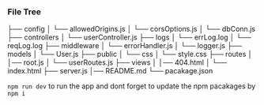 ### File Tree

├── config
│ └── allowedOrigins.js
│ └── corsOptions.js
│ └── dbConn.js
├── controllers
│ └── userController.js
├── logs
│ └── errLog.log
│ └── reqLog.log
├── middleware
│ └── errorHandler.js
│ └── logger.js
├── models
│ └── User.js
├── public
│ └── css
│ └── style.css
├── routes
│ │── root.js
│ └── userRoutes.js
├── views
│ │── 404.html
│ └── index.html
├── server.js
│── README.md
└── pacakage.json

`npm run dev`
to run the app and dont forget to update the npm pacakages by `npm i`
